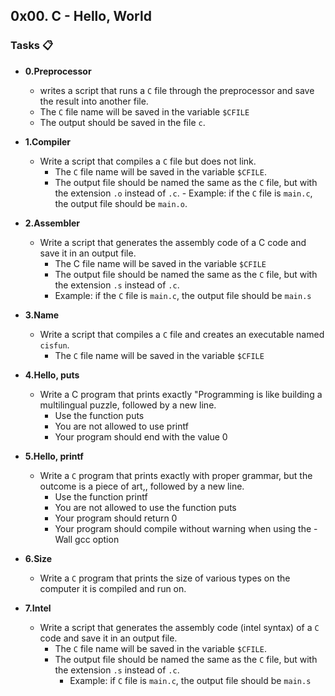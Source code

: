 ## 0x00. C - Hello, World 


### Tasks 📋

- **0.Preprocessor**
    - writes a script that runs a `C` file through the preprocessor and save the result into another file.
    - The `C` file name will be saved in the variable `$CFILE`
    - The output should be saved in the file `c`.


- **1.Compiler**
     - Write a script that compiles a `C` file but does not link.
       - The `C` file name will be saved in the variable `$CFILE`.
       - The output file should be named the same as the `C` file, but with the extension `.o` instead of `.c`.
               - Example: if the `C` file is `main.c`, the output file should be `main.o`. 


- **2.Assembler**
    - Write a script that generates the assembly code of a C code and save it in an output file.
      - The C file name will be saved in the variable `$CFILE`
      - The output file should be named the same as the `C` file, but with the extension `.s` instead of `.c`.
       - Example: if the `C` file is `main.c`, the output file should be `main.s`


- **3.Name**
   - Write a script that compiles a `C` file and creates an executable named `cisfun`.
     - The `C` file name will be saved in the variable `$CFILE`


- **4.Hello, puts**
    - Write a C program that prints exactly "Programming is like building a multilingual puzzle, followed by a new line.
      - Use the function puts
      - You are not allowed to use printf
      - Your program should end with the value 0


- **5.Hello, printf**
    - Write a `C` program that prints exactly with proper grammar, but the outcome is a piece of art,, followed by a new line.
      - Use the function printf
      - You are not allowed to use the function puts
      - Your program should return 0
      - Your program should compile without warning when using the -Wall gcc option


- **6.Size**
    -  Write a `C` program that prints the size of various types on the computer it is compiled and run on.


- **7.Intel**
    - Write a script that generates the assembly code (intel syntax) of a `C` code and save it in an output file.
      - The `C` file name will be saved in the variable `$CFILE`.
      - The output file should be named the same as the `C` file, but with the extension `.s` instead of `.c`.
        - Example: if `C` file is `main.c`, the output file should be `main.s`